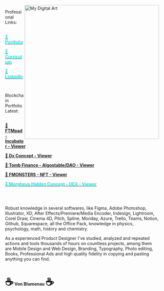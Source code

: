 
<img src="https://payload.cargocollective.com/1/24/779618/14241368/Triangle-by-will_800.png" min-width="400px" max-width="440px" width="440px" align="right" alt="My Digital Art"> 

Professional Links: <br> <br>

<span style="color: #04eaea;"><a href="https://willcreative.studio" target="_blank"><span style="color: #04eaea;"> <b>🏅 Portfolio </b></span></a></span>

<span style="color: #04eaea;"><a href="https://drive.google.com/file/d/1ML7oCwUUxvNm6jKDXwhLZ1iK5Yjjy1d_/view" target="_blank"><span style="color: #04eaea;"> <b> 💼  Curriculum</b></span></a></span>

<span style="color: #04eaea;"><a href="https://www.linkedin.com/in/willfinger/" target="_blank"><span style="color: #04eaea;"> <b>🌌 LinkedIn</b></span></a></span>

</br>

Blockchain Portfolio Latest: <br> <br>

<a href="https://www.figma.com/proto/nxUck1ZjJLqvUMEderJlCO/FTMpad---Design-System---Web-and-Mobile?page-id=701%3A8198&node-id=1440%3A37291&viewport=241%2C48%2C0.17&scaling=min-zoom&starting-point-node-id=1440%3A37291&hide-ui=1" target="_blank"> <b>🦄 FTMpad - Incubator - Viewer</b></span></a></span>

<a href="https://www.figma.com/proto/O4aXvHkcYOPXg4AGUm8lGe/Dx--Concept---WilliamF?page-id=52%3A9615&node-id=52%3A14734&viewport=501%2C48%2C0.35&scaling=scale-down&starting-point-node-id=52%3A14734&hide-ui=1" target="_blank"> <b>🦄 Dx Concept - Viewer</b></span></a></span>

<a href="https://www.figma.com/proto/vtVhZSqbwjW2PDlQpKDg4w/V4-Tomb-Finance-Revamp---Design-System---Web---Ready-for-Dev?page-id=701%3A8198&node-id=2861%3A165776&viewport=501%2C48%2C0.7&scaling=scale-down-width&starting-point-node-id=3362%3A117149&hide-ui=1" target="_blank"> <b>🦄 Tomb Finance - Algostable/DAO - Viewer</b></span></a></span> 

<a href="https://www.figma.com/proto/gRo2eCGUXuC5GJexrXr8a4/Web-UX%2FUI---FMONSTERS---Viewer?page-id=216%3A5424&node-id=216%3A5425&viewport=501%2C48%2C0.06&scaling=scale-down-width&starting-point-node-id=216%3A5425&hide-ui=1" target="_blank" rel="noopener noreferrer"> <b>🦄 FMONSTERS - NFT - Viewer</b></span></a></span>

<a href="https://www.figma.com/proto/m79PvBqZrkjXzwEUJoFKLV/DEX-FTM-Hidden-Project?page-id=1401%3A5516&node-id=1477%3A6981&viewport=501%2C48%2C0.11&scaling=scale-down-width&starting-point-node-id=1477%3A6981&hide-ui=1" target="_blank"> <span style="color: #04eaea;"> <b>🦄 Morpheus Hidden Concept - DEX - Viewer</b></span></a></span> 
<br>

 <br> <br>

Robust knowledge in several softwares, like Figma, Adobe Photoshop, Illustrator, XD, After Effects/Premiere/Media Encoder, Indesign, Lightroom, Corel Draw, Cinema 4D, Pitch, Spline, Monday, Azure, Trello, Teams, Notion, Github, Squarespace, all the Office Pack, knowledge in physics, psychology, math, history and chemistry.
 
As a experienced Product Designer I've studied, analyzed and repeated actions and tools thousands of hours on countless projects, among them are Mobile Design and Web Design, Branding, Typography, Photo editing, Books, Professional Ads and high quality fidelity in copying and pasting anything you can find.
<b>

 </br>


<span style='font-size:32px;'>☕</span> Von Blumenau <span style='font-size:32px;'> ☕</span>

</p>
